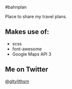 #bahnplan

Place to share my travel plans.

## Makes use of:

* scss
* font-awesome
* Google Maps API 3

## Me on Twitter
[@gltyllthsm](https://twitter.iamjannik.me)
